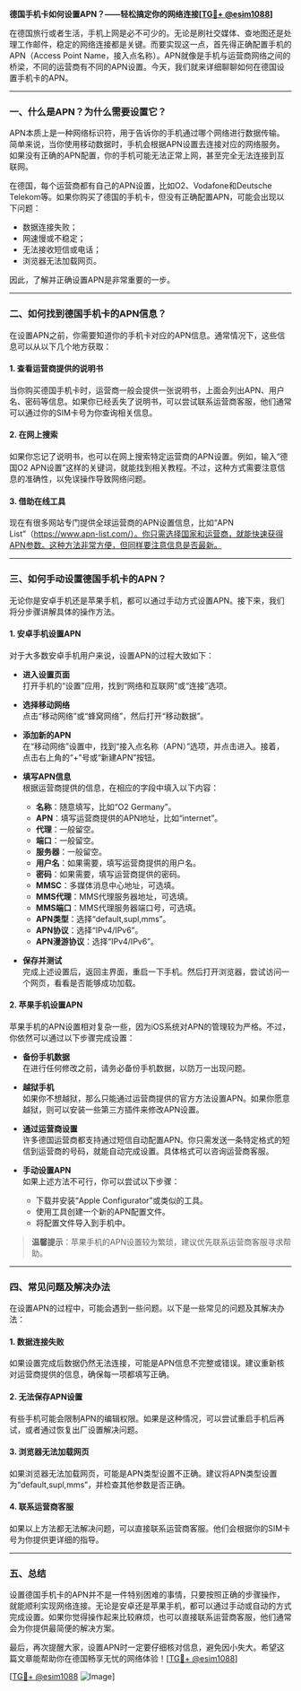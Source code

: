 **德国手机卡如何设置APN？——轻松搞定你的网络连接[[TG💪+ @esim1088](https://t.me/s/esim1088)]**

在德国旅行或者生活，手机上网是必不可少的。无论是刷社交媒体、查地图还是处理工作邮件，稳定的网络连接都是关键。而要实现这一点，首先得正确配置手机的APN（Access Point Name，接入点名称）。APN就像是手机与运营商网络之间的桥梁，不同的运营商有不同的APN设置。今天，我们就来详细聊聊如何在德国设置手机卡的APN。

---

### **一、什么是APN？为什么需要设置它？**

APN本质上是一种网络标识符，用于告诉你的手机通过哪个网络进行数据传输。简单来说，当你使用移动数据时，手机会根据APN设置去连接对应的网络服务。如果没有正确的APN配置，你的手机可能无法正常上网，甚至完全无法连接到互联网。

在德国，每个运营商都有自己的APN设置，比如O2、Vodafone和Deutsche Telekom等。如果你购买了德国的手机卡，但没有正确配置APN，可能会出现以下问题：

- 数据连接失败；
- 网速慢或不稳定；
- 无法接收短信或电话；
- 浏览器无法加载网页。

因此，了解并正确设置APN是非常重要的一步。

---

### **二、如何找到德国手机卡的APN信息？**

在设置APN之前，你需要知道你的手机卡对应的APN信息。通常情况下，这些信息可以从以下几个地方获取：

#### **1. 查看运营商提供的说明书**
当你购买德国手机卡时，运营商一般会提供一张说明书，上面会列出APN、用户名、密码等信息。如果你已经丢失了说明书，可以尝试联系运营商客服，他们通常可以通过你的SIM卡号为你查询相关信息。

#### **2. 在网上搜索**
如果你忘记了说明书，也可以在网上搜索特定运营商的APN设置。例如，输入“德国O2 APN设置”这样的关键词，就能找到相关教程。不过，这种方式需要注意信息的准确性，以免误操作导致网络问题。

#### **3. 借助在线工具**
现在有很多网站专门提供全球运营商的APN设置信息，比如“APN List”（https://www.apn-list.com/）。你只需选择国家和运营商，就能快速获得APN参数。这种方法非常方便，但同样要注意信息是否最新。

---

### **三、如何手动设置德国手机卡的APN？**

无论你是安卓手机还是苹果手机，都可以通过手动方式设置APN。接下来，我们将分步骤讲解具体的操作方法。

#### **1. 安卓手机设置APN**

对于大多数安卓手机用户来说，设置APN的过程大致如下：

- **进入设置页面**  
  打开手机的“设置”应用，找到“网络和互联网”或“连接”选项。

- **选择移动网络**  
  点击“移动网络”或“蜂窝网络”，然后打开“移动数据”。

- **添加新的APN**  
  在“移动网络”设置中，找到“接入点名称（APN）”选项，并点击进入。接着，点击右上角的“+”号或“新建APN”按钮。

- **填写APN信息**  
  根据运营商提供的信息，在相应的字段中填入以下内容：
    - **名称**：随意填写，比如“O2 Germany”。
    - **APN**：填写运营商提供的APN地址，比如“internet”。
    - **代理**：一般留空。
    - **端口**：一般留空。
    - **服务器**：一般留空。
    - **用户名**：如果需要，填写运营商提供的用户名。
    - **密码**：如果需要，填写运营商提供的密码。
    - **MMSC**：多媒体消息中心地址，可选填。
    - **MMS代理**：MMS代理服务器地址，可选填。
    - **MMS端口**：MMS代理服务器端口号，可选填。
    - **APN类型**：选择“default,supl,mms”。
    - **APN协议**：选择“IPv4/IPv6”。
    - **APN漫游协议**：选择“IPv4/IPv6”。

- **保存并测试**  
  完成上述设置后，返回主界面，重启一下手机。然后打开浏览器，尝试访问一个网页，看看是否能够成功加载。

#### **2. 苹果手机设置APN**

苹果手机的APN设置相对复杂一些，因为iOS系统对APN的管理较为严格。不过，你依然可以通过以下步骤完成设置：

- **备份手机数据**  
  在进行任何修改之前，请务必备份手机数据，以防万一出现问题。

- **越狱手机**  
  如果你不想越狱，那么只能通过运营商提供的官方方法设置APN。如果你愿意越狱，则可以安装一些第三方插件来修改APN设置。

- **通过运营商设置**  
  许多德国运营商都支持通过短信自动配置APN。你只需发送一条特定格式的短信到运营商的号码，就能自动完成设置。具体格式可以咨询运营商客服。

- **手动设置APN**  
  如果上述方法不可行，你可以尝试以下步骤：
    - 下载并安装“Apple Configurator”或类似的工具。
    - 使用工具创建一个新的APN配置文件。
    - 将配置文件导入到手机中。

> **温馨提示**：苹果手机的APN设置较为繁琐，建议优先联系运营商客服寻求帮助。

---

### **四、常见问题及解决办法**

在设置APN的过程中，可能会遇到一些问题。以下是一些常见的问题及其解决办法：

#### **1. 数据连接失败**
如果设置完成后数据仍然无法连接，可能是APN信息不完整或错误。建议重新核对运营商提供的信息，确保每一项都填写正确。

#### **2. 无法保存APN设置**
有些手机可能会限制APN的编辑权限。如果是这种情况，可以尝试重启手机后再试，或者通过恢复出厂设置解决问题。

#### **3. 浏览器无法加载网页**
如果浏览器无法加载网页，可能是APN类型设置不正确。建议将APN类型设置为“default,supl,mms”，并检查其他参数是否正确。

#### **4. 联系运营商客服**
如果以上方法都无法解决问题，可以直接联系运营商客服。他们会根据你的SIM卡号为你提供更详细的指导。

---

### **五、总结**

设置德国手机卡的APN并不是一件特别困难的事情，只要按照正确的步骤操作，就能顺利实现网络连接。无论是安卓还是苹果手机，都可以通过手动或自动的方式完成设置。如果你觉得操作起来比较麻烦，也可以直接联系运营商客服，他们通常会为你提供最简便的解决方案。

最后，再次提醒大家，设置APN时一定要仔细核对信息，避免因小失大。希望这篇文章能帮助你在德国畅享无忧的网络体验！[[TG💪+ @esim1088](https://t.me/s/esim1088)]

[[TG💪+ @esim1088](https://t.me/s/esim1088) ![Image](https://i.postimg.cc/4NQfJmqS/Snipaste-2025-05-13-00-14-12.png)]